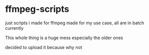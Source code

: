 # ffmpeg-scripts
just scripts i made for ffmpeg made for my use case, all are in batch currently

This whole thing is a huge mess
especially the older ones

decided to upload it because why not
